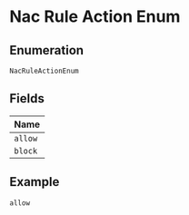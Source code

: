 
# Nac Rule Action Enum

## Enumeration

`NacRuleActionEnum`

## Fields

| Name |
|  --- |
| `allow` |
| `block` |

## Example

```
allow
```

